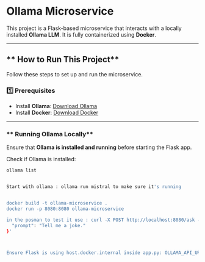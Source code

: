 # Ollama Microservice

This project is a Flask-based microservice that interacts with a locally installed **Ollama LLM**. It is fully containerized using **Docker**.

---

## ** How to Run This Project**

Follow these steps to set up and run the microservice.

### **1️⃣ Prerequisites**

- Install **Ollama**: [Download Ollama](https://ollama.ai/download)
- Install **Docker**: [Download Docker](https://www.docker.com/products/docker-desktop)

---

### ** Running Ollama Locally**

Ensure that **Ollama is installed and running** before starting the Flask app.

Check if Ollama is installed:

```bash
ollama list


Start with ollama : ollama run mistral to make sure it's running


docker build -t ollama-microservice .
docker run -p 8080:8080 ollama-microservice

in the posman to test it use : curl -X POST http://localhost:8080/ask -H "Content-Type: application/json" -d '{
  "prompt": "Tell me a joke."
}'



Ensure Flask is using host.docker.internal inside app.py: OLLAMA_API_URL = "http://host.docker.internal:11434/api/generate"
```
